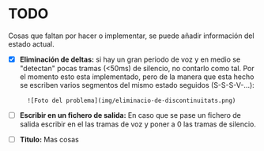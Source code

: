 # TODO
Cosas que faltan por hacer o implementar, se puede añadir información del
estado actual.

- [X] **Eliminación de deltas:** si hay un gran periodo de voz y en medio se
        "detectan" pocas tramas (<50ms) de silencio, no contarlo como tal. Por
        el momento esto esta implementado, pero de la manera que esta hecho se
        escriben varios segmentos del mismo estado seguidos (S-S-S-V-...):

        ![Foto del problema](img/eliminacio-de-discontinuitats.png)
    
- [ ] **Escribir en un fichero de salida:** En caso que se pase un fichero de
        salida escribir en el las tramas de voz y poner a 0 las tramas de
        silencio.

- [ ] **Titulo:** Mas cosas
